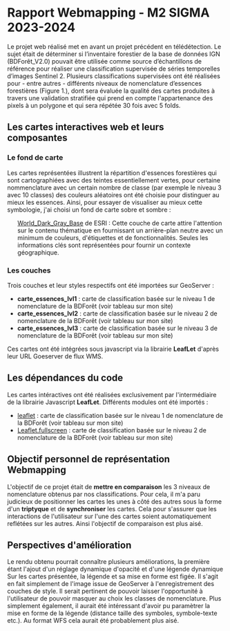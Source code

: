 # Rapport Webmapping - M2 SIGMA 2023-2024

Le projet web réalisé met en avant un projet précédent en télédétection. Le sujet était de déterminer  si l’inventaire forestier de la base de données IGN (BDForêt_V2.0) pouvait être utilisée comme source d’échantillons de référence pour réaliser une classification supervisée de séries temporelles d’images Sentinel 2. Plusieurs classifications supervisées ont été réalisées pour - entre autres - différents niveaux de nomenclature d’essences forestières (Figure 1.), dont sera évaluée la qualité des cartes produites à travers une validation stratifiée qui prend en compte l'appartenance des pixels à un polygone et qui sera répétée 30 fois avec 5 folds.

## Les cartes interactives web et leurs composantes
### Le fond de carte

Les cartes représentées illustrent la répartition d'essences forestières qui sont cartographiées avec des teintes essentiellement vertes, pour certaine nommenclature avec un certain nombre de classe (par exemple le niveau 3 avec 10 classes) des couleurs aléatoires ont été choisie pour distinguer au mieux les essences. Ainsi, pour essayer de visualiser au mieux cette symbologie, j'ai choisi un fond de carte sobre et sombre  : 
<ul> <a href="https://www.arcgis.com/home/item.html?id=a284a9b99b3446a3910d4144a50990f6">World_Dark_Gray_Base</a> de ESRI : Cette couche de carte attire l'attention sur le contenu thématique en fournissant un arrière-plan neutre avec un minimum de couleurs, d'étiquettes et de fonctionnalités. Seules les informations clés sont représentées pour fournir un contexte géographique.</ul>

### Les couches

Trois couches et leur styles respectifs ont été importées sur GeoServer :
<ul>
  <li><b>carte_essences_lvl1</b> : carte de classification basée sur le niveau 1 de nomenclature de la BDForêt (voir tableau sur mon site)</li>
  <li><b>carte_essences_lvl2</b> : carte de classification basée sur le niveau 2 de nomenclature de la BDForêt (voir tableau sur mon site)</li>
  <li><b>carte_essences_lvl3</b> : carte de classification basée sur le niveau 3 de nomenclature de la BDForêt (voir tableau sur mon site)</li>
</ul>

Ces cartes ont été intégrées sous javascript via la librairie **LeafLet** d'après leur URL Goeserver de flux WMS.

## Les dépendances du code

Les cartes intéractives ont été réalisées exclusivement par l'intermédiaire de la librairie Javascript **LeafLet**. Différents modules ont été importés :
<ul>
  <li><a href="https://unpkg.com/leaflet/dist/leaflet.js">leaflet</a> : carte de classification basée sur le niveau 1 de nomenclature de la BDForêt (voir tableau sur mon site)</li>
  <li><a href="https://unpkg.com/leaflet-fullscreen/dist/Leaflet.fullscreen.js">Leaflet.fullscreen</a> : carte de classification basée sur le niveau 2 de nomenclature de la BDForêt (voir tableau sur mon site)</li>
</ul>

## Objectif personnel de représentation Webmapping

L'objectif de ce projet était de **mettre en comparaison** les 3 niveaux de nomenclature obtenus par nos classifications. Pour cela, il m'a paru judicieux de positionner les cartes les unes à côté des autres sous la forme d'un **triptyque** et de **synchroniser** les cartes. Cela pour s'assurer que les interactions de l'utilisateur sur l'une des cartes soient automatiquement reflétées sur les autres. Ainsi l'objectif de comparaison est plus aisé.

## Perspectives d'amélioration

Le rendu obtenu pourrait connaître plusieurs améliorations, la première étant l'ajout d'un réglage dynamique d'opacité et d'une légende dynamique
Sur les cartes présentée, la légende et sa mise en forme est figée. Il s'agit en fait simplement de l'image issue de GeoServer à l'enregistrement des couches de style. Il serait pertinent de pouvoir laisser l'opportunité à l'utilisateur de pouvoir masquer au choix les classes de nomenclature. Plus simplement également, il aurait été intéressant d'avoir pu paramètrer la mise en forme de la légende (distance taille des symboles, symbole-texte etc.). Au format WFS cela aurait été probablement plus aisé.
